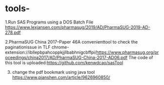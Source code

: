 # tools-

1.Run SAS Programs using a DOS Batch File
https://www.lexjansen.com/pharmasug/2019/AD/PharmaSUG-2019-AD-278.pdf


2.PharmaSUG China 2017–Paper 46A convenienttool to check the paginationissue in TLF
chrome-extension://ibllepbpahcoppkjjllbabhnigcbffpi/https://www.pharmasug.org/proceedings/china2017/AD/PharmaSUG-China-2017-AD06.pdf
The code of this tool is uploaded:https://github.com/kenwdcao/sasTool


3. change the pdf bookmark using java tool
https://www.pianshen.com/article/9626960850/
